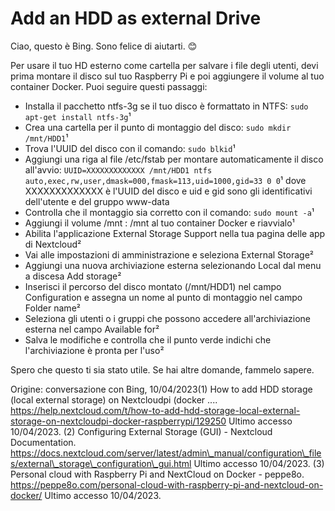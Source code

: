 # Add an HDD as external Drive

Ciao, questo è Bing. Sono felice di aiutarti. 😊

Per usare il tuo HD esterno come cartella per salvare i file degli utenti, devi prima montare il disco sul tuo Raspberry Pi e poi aggiungere il volume al tuo container Docker. Puoi seguire questi passaggi:

* Installa il pacchetto ntfs-3g se il tuo disco è formattato in NTFS: `sudo apt-get install ntfs-3g`¹
* Crea una cartella per il punto di montaggio del disco: `sudo mkdir /mnt/HDD1`¹
* Trova l'UUID del disco con il comando: `sudo blkid`¹
* Aggiungi una riga al file /etc/fstab per montare automaticamente il disco all'avvio: `UUID=XXXXXXXXXXXXX /mnt/HDD1 ntfs auto,exec,rw,user,dmask=000,fmask=113,uid=1000,gid=33 0 0`¹ dove XXXXXXXXXXXXX è l'UUID del disco e uid e gid sono gli identificativi dell'utente e del gruppo www-data
* Controlla che il montaggio sia corretto con il comando: `sudo mount -a`¹
* Aggiungi il volume /mnt : /mnt al tuo container Docker e riavvialo¹
* Abilita l'applicazione External Storage Support nella tua pagina delle app di Nextcloud²
* Vai alle impostazioni di amministrazione e seleziona External Storage²
* Aggiungi una nuova archiviazione esterna selezionando Local dal menu a discesa Add storage²
* Inserisci il percorso del disco montato (/mnt/HDD1) nel campo Configuration e assegna un nome al punto di montaggio nel campo Folder name²
* Seleziona gli utenti o i gruppi che possono accedere all'archiviazione esterna nel campo Available for²
* Salva le modifiche e controlla che il punto verde indichi che l'archiviazione è pronta per l'uso²

Spero che questo ti sia stato utile. Se hai altre domande, fammelo sapere.

Origine: conversazione con Bing, 10/04/2023(1) How to add HDD storage (local external storage) on Nextcloudpi (docker .... https://help.nextcloud.com/t/how-to-add-hdd-storage-local-external-storage-on-nextcloudpi-docker-raspberrypi/129250 Ultimo accesso 10/04/2023. (2) Configuring External Storage (GUI) - Nextcloud Documentation. https://docs.nextcloud.com/server/latest/admin\_manual/configuration\_files/external\_storage\_configuration\_gui.html Ultimo accesso 10/04/2023. (3) Personal cloud with Raspberry Pi and NextCloud on Docker - peppe8o. https://peppe8o.com/personal-cloud-with-raspberry-pi-and-nextcloud-on-docker/ Ultimo accesso 10/04/2023.
